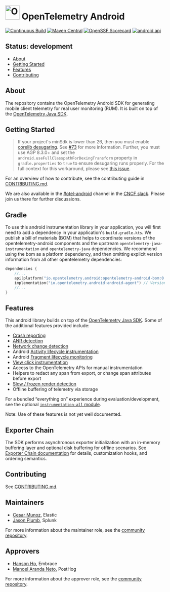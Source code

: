# <img src="https://opentelemetry.io/img/logos/opentelemetry-logo-nav.png" alt="OpenTelemetry Icon" width="45" height=""> OpenTelemetry Android

[![Continuous Build][ci-image]][ci-url]
[![Maven Central][maven-image]][maven-url]
[![OpenSSF Scorecard](https://api.scorecard.dev/projects/github.com/open-telemetry/opentelemetry-android/badge)](https://scorecard.dev/viewer/?uri=github.com/open-telemetry/opentelemetry-android)
[![android api](https://img.shields.io/badge/Android_API-21-green.svg "Android min API 21")](VERSIONING.md)

## Status: development

* [About](#about)
* [Getting Started](#getting-started)
* [Features](#contributing)
* [Contributing](#contributing)

## About

The repository contains the OpenTelemetry Android SDK for generating mobile
client telemetry for real user monitoring (RUM). It is built on top
of the [OpenTelemetry Java SDK](https://github.com/open-telemetry/opentelemetry-java).

## Getting Started

> If your project's minSdk is lower than 26, then you must enable
> [corelib desugaring](https://developer.android.com/studio/write/java8-support#library-desugaring).
> See [#73](https://github.com/open-telemetry/opentelemetry-android/issues/73) for more information.
> Further, you must use AGP 8.3.0+ and set the `android.useFullClasspathForDexingTransform`
> property in `gradle.properties` to `true` to ensure desugaring runs properly. For the full
> context for this workaround, please see
> [this issue](https://issuetracker.google.com/issues/230454566#comment18).

For an overview of how to contribute, see the contributing guide
in [CONTRIBUTING.md](CONTRIBUTING.md).

We are also available in the [#otel-android](https://cloud-native.slack.com/archives/C05J0T9K27Q)
channel in the [CNCF slack](https://slack.cncf.io/). Please join us there for further discussions.

## Gradle

To use this android instrumentation library in your application, you will first need to add
a dependency in your application's `build.gradle.kts`. We publish a bill of materials (BOM) that
helps to coordinate versions of the opentelemetry-android components and the upstream
`opentelemetry-java-instrumentation` and `opentelemetry-java` dependencies. We recommend
using the bom as a platform dependency, and then omitting explicit version information
from all other opentelemetry dependencies:

```kotlin
dependencies {
    //...
    api(platform("io.opentelemetry.android:opentelemetry-android-bom:0.15.0-alpha"))
    implementation("io.opentelemetry.android:android-agent") // Version is resolved thru bom
    //...
}
```

## Features

This android library builds on top of
the [OpenTelemetry Java SDK](https://github.com/open-telemetry/opentelemetry-java).
Some of the additional features provided include:

* [Crash reporting](./instrumentation/crash/)
* [ANR detection](./instrumentation/anr/)
* [Network change detection](./instrumentation/network/)
* Android [Activity lifecycle instrumentation](./instrumentation/activity/)
* Android [Fragment lifecycle monitoring](./instrumentation/fragment)
* [View click instrumentation](./instrumentation/view-click/)
* Access to the OpenTelemetry APIs for manual instrumentation
* Helpers to redact any span from export, or change span attributes before export
* [Slow / frozen render detection](./instrumentation/slowrendering)
* Offline buffering of telemetry via storage

For a bundled “everything on” experience during evaluation/development, see the optional [`instrumentation-all` module](./instrumentation/all/README.md).

Note: Use of these features is not yet well documented.

## Exporter Chain

The SDK performs asynchronous exporter initialization with an in-memory buffering layer and optional
disk buffering for offline scenarios. See [Exporter Chain documentation](./docs/EXPORTER_CHAIN.md)
for details, customization hooks, and ordering semantics.

## Contributing

See [CONTRIBUTING.md](CONTRIBUTING.md).

## Maintainers

* [Cesar Munoz](https://github.com/likethesalad), Elastic
* [Jason Plumb](https://github.com/breedx-splk), Splunk

For more information about the maintainer role, see the [community repository](https://github.com/open-telemetry/community/blob/main/guides/contributor/membership.md#maintainer).

## Approvers

* [Hanson Ho](https://github.com/bidetofevil), Embrace
* [Manoel Aranda Neto](https://github.com/marandaneto), PostHog

For more information about the approver role, see the [community repository](https://github.com/open-telemetry/community/blob/main/guides/contributor/membership.md#approver).

[ci-image]: https://github.com/open-telemetry/opentelemetry-android/actions/workflows/build.yaml/badge.svg

[ci-url]: https://github.com/open-telemetry/opentelemetry-android/actions?query=workflow%3Abuild+branch%3Amain

[maven-image]: https://maven-badges.sml.io/maven-central/io.opentelemetry.android/android-agent/badge.svg

[maven-url]: https://maven-badges.sml.io/maven-central/io.opentelemetry.android/android-agent

